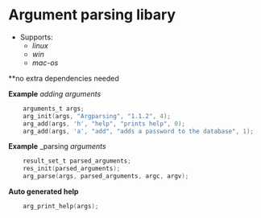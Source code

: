 # Argument parsing libary 
- Supports:
  - _linux_
  - _win_
  - _mac-os_

**no extra dependencies needed


**Example** _adding arguments_
```c
    arguments_t args;
    arg_init(args, "Argparsing", "1.1.2", 4);
    arg_add(args, 'h', "help", "prints help", 0);
    arg_add(args, 'a', "add", "adds a password to the database", 1);
```

**Example** _parsing _arguments_
```c
    result_set_t parsed_arguments;
    res_init(parsed_arguments);
    arg_parse(args, parsed_arguments, argc, argv);
```

**Auto generated help**
```c
    arg_print_help(args);
```
